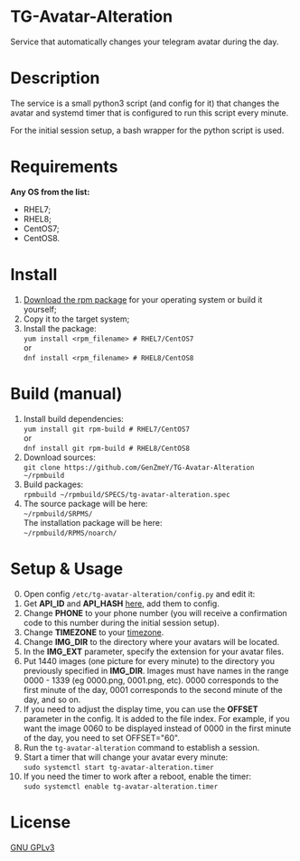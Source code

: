 # TG-Avatar-Alteration
Service that automatically changes your telegram avatar during the day.

# Description
The service is a small python3 script (and config for it) that changes the avatar and systemd timer that is configured to run this script every minute.

For the initial session setup, a bash wrapper for the python script is used. 

# Requirements
**Any OS from the list:**
- RHEL7;
- RHEL8;
- CentOS7;
- CentOS8.

# Install
1. [Download the rpm package](https://github.com/GenZmeY/TG-Avatar-Alteration/releases) for your operating system or build it yourself;
2. Copy it to the target system;
3. Install the package:  
`yum install <rpm_filename> # RHEL7/CentOS7`   
or  
`dnf install <rpm_filename> # RHEL8/CentOS8`  

# Build (manual)
1. Install build dependencies:  
`yum install git rpm-build # RHEL7/CentOS7`  
or  
`dnf install git rpm-build # RHEL8/CentOS8`  
2. Download sources:  
`git clone https://github.com/GenZmeY/TG-Avatar-Alteration ~/rpmbuild`
3. Build packages:  
`rpmbuild ~/rpmbuild/SPECS/tg-avatar-alteration.spec`
4. The source package will be here:  
`~/rpmbuild/SRPMS/`  
The installation package will be here:  
`~/rpmbuild/RPMS/noarch/`  

# Setup & Usage
0. Open config `/etc/tg-avatar-alteration/config.py` and edit it:
1. Get **API_ID** and **API_HASH** [here](https://my.telegram.org/apps), add them to config.
2. Change **PHONE** to your phone number (you will receive a confirmation code to this number during the initial session setup).
3. Change **TIMEZONE** to your [timezone](https://en.wikipedia.org/wiki/List_of_tz_database_time_zones).
4. Change **IMG_DIR** to the directory where your avatars will be located.
5. In the **IMG_EXT** parameter, specify the extension for your avatar files.
6. Put 1440 images (one picture for every minute) to the directory you previously specified in **IMG_DIR**. Images must have names in the range 0000 - 1339 (eg 0000.png, 0001.png, etc). 0000 corresponds to the first minute of the day, 0001 corresponds to the second minute of the day, and so on.
7. If you need to adjust the display time, you can use the **OFFSET** parameter in the config. It is added to the file index. For example, if you want the image 0060 to be displayed instead of 0000 in the first minute of the day, you need to set OFFSET="60".
8. Run the `tg-avatar-alteration` command to establish a session.
9. Start a timer that will change your avatar every minute:  
`sudo systemctl start tg-avatar-alteration.timer`
10. If you need the timer to work after a reboot, enable the timer:  
`sudo systemctl enable tg-avatar-alteration.timer`

# License
[GNU GPLv3](LICENSE)